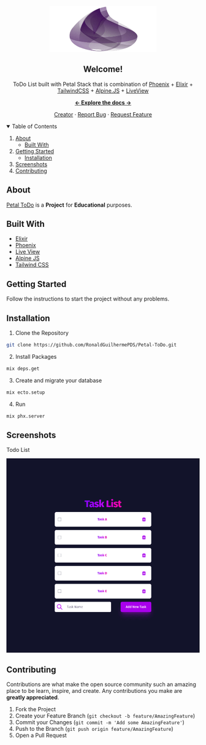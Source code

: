 <p align="center">

<a href="https://github.com/RonaldGuilhermePDS/Petal-ToDo">

<p align="center">
<img src="./.GitHub/Elixir_Logo.png" alt="Elixir-Logo" width="280" height="120">
</p>
</a>

<h2 align="center">Welcome!</h2>

<p align="center">
ToDo List built with Petal Stack that is combination of <a href="https://phoenixframework.org">Phoenix</a> + <a href="https://elixir-lang.org">Elixir</a> + <a href="https://tailwindcss.com">TailwindCSS</a> + <a href="https://alpinejs.dev">Alpine.JS</a> + <a href="https://hexdocs.pm/phoenix_live_view/Phoenix.LiveView.html">LiveView</a>
</p>

<p align="center"><a href="https://github.com/RonaldGuilhermePDS/Petal-ToDo/find/master"><strong><- Explore the docs -></strong></a></p>

<p align="center">
<a href="https://github.com/RonaldGuilhermePDS">Creator</a>
·
<a href="https://github.com/RonaldGuilhermePDS/Petal-ToDo/issues">Report Bug</a>
·
<a href="https://github.com/RonaldGuilhermePDS/Petal-ToDo/pulls">Request Feature</a>
</p>

<details open="open">
<summary>Table of Contents</summary>
<ol>
<li>
<a href="#about">About</a>
<ul>
<li><a href="#built-with">Built With</a></li>
</ul>
</li>
<li>
<a href="#getting-started">Getting Started</a>
<ul>
<li><a href="#installation">Installation</a></li>
</ul>
</li>
<li><a href="#screenshots">Screenshots</a></li>
<li><a href="#contributing">Contributing</a></li>
</ol>
</details>

## About

<a href="https://github.com/RonaldGuilhermePDS/Petal-ToDo">Petal ToDo</a> is a **Project** for **Educational** purposes.

## Built With

* [Elixir](https://elixir-lang.org)
* [Phoenix](https://phoenixframework.org)
* [Live View](https://hexdocs.pm/phoenix_live_view/Phoenix.LiveView.html)
* [Alpine JS](https://alpinejs.dev)
* [Tailwind CSS](https://tailwindcss.com)

## Getting Started

Follow the instructions to start the project without any problems.

## Installation

1. Clone the Repository
```sh
git clone https://github.com/RonaldGuilhermePDS/Petal-ToDo.git
```
2. Install Packages
```sh
mix deps.get
```
3. Create and migrate your database
```sh
mix ecto.setup
```
4. Run
```sh
mix phx.server
```

## Screenshots

Todo List

<img src="./.GitHub/ToDo-List.png" />

## Contributing

Contributions are what make the open source community such an amazing place to be learn, inspire, and create. Any contributions you make are **greatly appreciated**.

1. Fork the Project
2. Create your Feature Branch (`git checkout -b feature/AmazingFeature`)
3. Commit your Changes (`git commit -m 'Add some AmazingFeature'`)
4. Push to the Branch (`git push origin feature/AmazingFeature`)
5. Open a Pull Request
